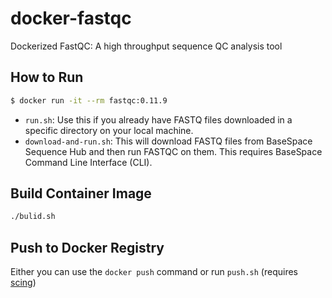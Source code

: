 # docker-fastqc

Dockerized FastQC: A high throughput sequence QC analysis tool

## How to Run

```bash
$ docker run -it --rm fastqc:0.11.9
```

- `run.sh`: Use this if you already have FASTQ files downloaded in a specific directory on your local machine.
- `download-and-run.sh`: This will download FASTQ files from BaseSpace Sequence Hub and then run FASTQC on them. This requires BaseSpace Command Line Interface (CLI).

## Build Container Image

```bash
./bulid.sh
```

## Push to Docker Registry

Either you can use the `docker push` command or run `push.sh` (requires [scing](https://github.com/hisplan/scing))

